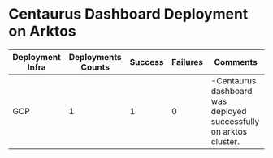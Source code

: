 # Centaurus Dashboard Deployment on Arktos

Deployment Infra | Deployments Counts | Success | Failures | Comments
--- | --- | --- | --- | ---
GCP | 1 | 1 | 0|-Centaurus dashboard was deployed successfully on arktos cluster.
